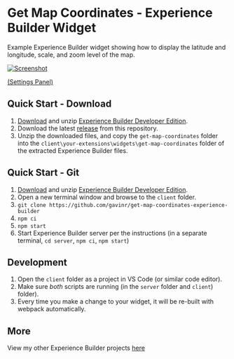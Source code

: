 # Get Map Coordinates - Experience Builder Widget

Example Experience Builder widget showing how to display the latitude and longitude, scale, and zoom level of the map.

[![Screenshot](https://github.com/gavinr/get-map-coordinates-experience-builder/raw/master/get-map-coordinates.gif)](https://gavinr.github.io/get-map-coordinates-experience-builder/)

[(Settings Panel)](https://github.com/gavinr/get-map-coordinates-experience-builder/raw/master/screencast-settings.mp4)

## Quick Start - Download

1. [Download](https://developers.arcgis.com/downloads/apis-and-sdks?product=arcgis-experience-builder) and unzip [Experience Builder Developer Edition](https://developers.arcgis.com/experience-builder/).
2. Download the latest [release](https://github.com/gavinr/get-map-coordinates-experience-builder/releases) from this repository.
3. Unzip the downloaded files, and copy the `get-map-coordinates` folder into the `client\your-extensions\widgets\get-map-coordinates` folder of the extracted Experience Builder files.

## Quick Start - Git

1. [Download](https://developers.arcgis.com/downloads/apis-and-sdks?product=arcgis-experience-builder) and unzip [Experience Builder Developer Edition](https://developers.arcgis.com/experience-builder/).
2. Open a new terminal window and browse to the `client` folder.
3. `git clone https://github.com/gavinr/get-map-coordinates-experience-builder`
4. `npm ci`
5. `npm start`
6. Start Experience Builder server per the instructions (in a separate terminal, `cd server`, `npm ci`, `npm start`)

## Development

1. Open the `client` folder as a project in VS Code (or similar code editor).
1. Make sure *both* scripts are running (in the `server` folder and `client`) folder).
1. Every time you make a change to your widget, it will be re-built with webpack automatically.

## More

View my other Experience Builder projects [here](https://github.com/gavinr?tab=repositories&q=experience-builder)

